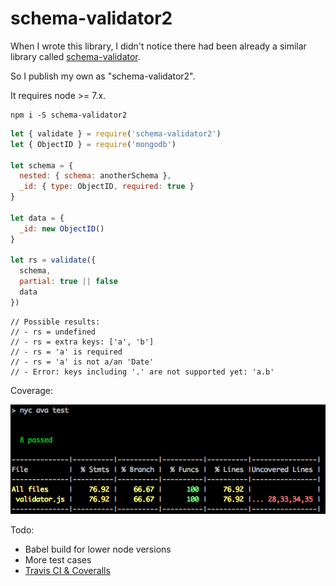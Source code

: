 # schema-validator2

When I wrote this library, I didn't notice there had been already a similar library called [schema-validator](https://github.com/nijikokun/Validator).

So I publish my own as "schema-validator2".

It requires node >= 7.x.

```plain
npm i -S schema-validator2
```

```js
let { validate } = require('schema-validator2')
let { ObjectID } = require('mongodb')

let schema = {
  nested: { schema: anotherSchema },
  _id: { type: ObjectID, required: true }
}

let data = {
  _id: new ObjectID()
}

let rs = validate({
  schema,
  partial: true || false
  data
})
```

```plain
// Possible results:
// - rs = undefined
// - rs = extra keys: ['a', 'b']
// - rs = 'a' is required
// - rs = 'a' is not a/an 'Date'
// - Error: keys including '.' are not supported yet: 'a.b'
```

Coverage:

<img src="coverage.png">

Todo:

- Babel build for lower node versions
- More test cases
- [Travis CI & Coveralls](https://github.com/avajs/ava/blob/master/docs/recipes/code-coverage.md#hosted-coverage)
